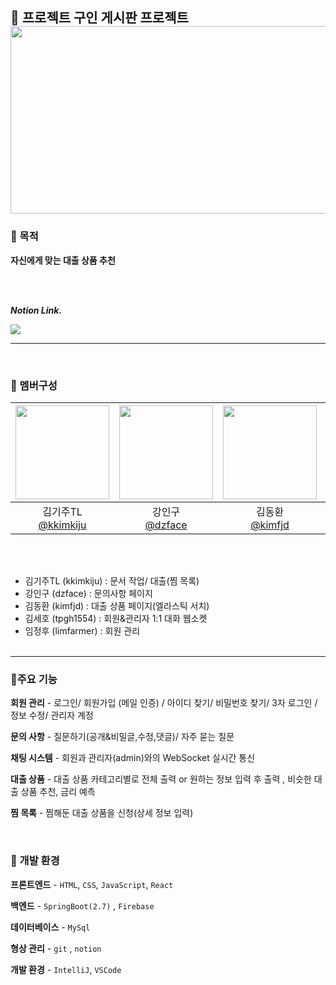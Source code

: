 💬 프로젝트 구인 게시판 프로젝트
<br>
<img src ="https://ifh.cc/g/2lwYD9.jpg"  width="600" height="300"/>
---

### 🎯 목적
__자신에게 맞는 대출 상품 추천__



<br><br>

___Notion Link.___

  <a href="https://www.notion.so/3-Lend-7adfdbe9727b457bac634371a99238fb">
    <img src="https://img.shields.io/badge/TeamProject-A374DB?style=for-the-badge&logo=notion&logoColor=#ECD53F">
  </a>

  ---
<br>

### 👥 멤버구성
|<img src="https://avatars.githubusercontent.com/u/161571071?v=4" width="150" height="150"/>|<img src="https://avatars.githubusercontent.com/u/74034344?v=4" width="150" height="150"/>|<img src="https://avatars.githubusercontent.com/u/161570977?v=4" width="150" height="150"/>|<img src="https://avatars.githubusercontent.com/u/49334905?v=4" width="150" height="150"/>|<img src="https://avatars.githubusercontent.com/u/129802296?v=4" width="150" height="150"/>|
|:-:|:-:|:-:|:-:|:-:|
|김기주TL<br/>[@kkimkiju](https://github.com/kkimkiju)|강인구<br/>[@dzface](https://github.com/dzface)|김동환<br/>[@kimfjd](https://github.com/kimfjd)|김세호<br/>[@tpgh1554](https://github.com/tpgh1554)|임정후<br/>[@limfarmer](https://github.com/limfarmer)|


<br><br>
  - 김기주TL (kkimkiju) : 문서 작업/ 대출(찜 목록)
  - 강인구 (dzface) : 문의사항 페이지
  - 김동환 (kimfjd) : 대출 상품 페이지(엘라스틱 서치)
  - 김세호 (tpgh1554) :  회원&관리자 1:1 대화 웹소켓
  - 임정후 (limfarmer) : 회원 관리
<br><br>
---

### 📌주요 기능
__회원 관리__ - 로그인/ 회원가입 (메일 인증) / 아이디 찾기/ 비밀번호 찾기/ 3자 로그인 / 정보 수정/ 관리자 계정

__문의 사항__ - 질문하기(공개&비밀글,수정,댓글)/ 자주 묻는 질문 

__채팅 시스템__ - 회원과 관리자(admin)와의 WebSocket 실시간 통신

__대출 상품__ - 대출 상품 카테고리별로 전체 출력 or 원하는 정보 입력 후 출력 , 비슷한 대출 상품 추천, 금리 예측

__찜 목록__ - 찜해둔 대출 상품을 신청(상세 정보 입력)

<br>

### 🔧 개발 환경
__프론트엔드__ - `HTML`, `CSS`, `JavaScript`, `React`

__백엔드__ - `SpringBoot(2.7)` , `Firebase`

__데이터베이스__ - `MySql`

__형상 관리__ - `git` , `notion`

__개발 환경__ - `IntelliJ`, `VSCode`


